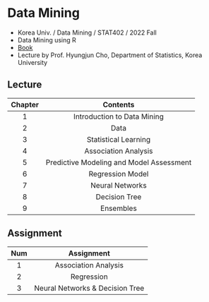 # Data Mining
- Korea Univ. / Data Mining / STAT402 / 2022 Fall
- Data Mining using R
- [Book](http://www.yes24.com/Product/Goods/107892918)
- Lecture by Prof. Hyungjun Cho, Department of Statistics, Korea University

## Lecture
|Chapter|Contents|
|:------:|:-----:|
|1|Introduction to Data Mining|
|2|Data|
|3|Statistical Learning|
|4|Association Analysis|
|5|Predictive Modeling and Model Assessment|
|6|Regression Model|
|7|Neural Networks|
|8|Decision Tree|
|9|Ensembles|

## Assignment
|Num|Assignment|
|:------:|:-----:|
|1|Association Analysis|
|2|Regression|
|3|Neural Networks & Decision Tree|

